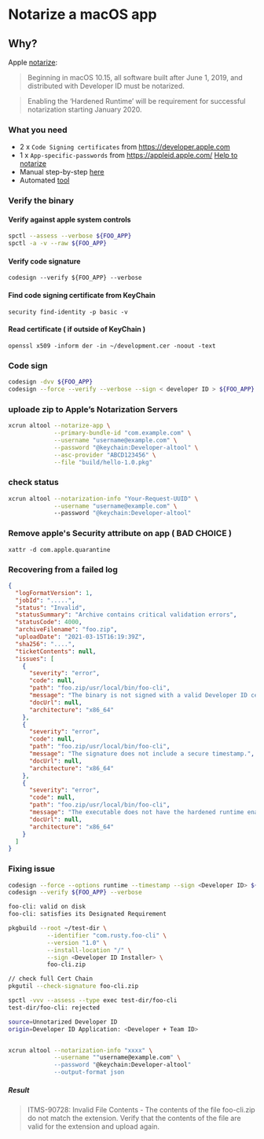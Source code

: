 # Notarize a macOS app

## Why?

Apple [notarize](https://developer.apple.com/documentation/xcode/notarizing_macos_software_before_distribution/:
):
> Beginning in macOS 10.15, all software built after June 1, 2019, and distributed with Developer ID must be notarized.

> Enabling the ‘Hardened Runtime’ will be requirement for successful notarization starting January 2020.

### What you need

- 2 x `Code Signing certificates` from <https://developer.apple.com>
- 1 x `App-specific-passwords` from <https://appleid.apple.com/>
[Help to notarize](https://scriptingosx.com/2019/09/notarize-a-command-line-tool/)
- Manual step-by-step [here](https://eclecticlight.co/2019/06/13/building-and-delivering-command-tools-for-catalina/)
- Automated [tool](https://github.com/electron/electron-notarize)


### Verify the binary

#### Verify against apple system controls

```bash
spctl --assess --verbose ${FOO_APP}
spctl -a -v --raw ${FOO_APP}
```

#### Verify code signature

`codesign --verify ${FOO_APP} --verbose`

#### Find code signing certificate from KeyChain

`security find-identity -p basic -v`

#### Read certificate ( if outside of KeyChain )

`openssl x509 -inform der -in ~/development.cer -noout -text`

### Code sign

```bash
codesign -dvv ${FOO_APP}
codesign --force --verify --verbose --sign < developer ID > ${FOO_APP} --entitlements cli_empty_macos.entitlements
```

### uploade zip to Apple’s Notarization Servers

```bash
xcrun altool --notarize-app \
             --primary-bundle-id "com.example.com" \
             --username "username@example.com" \
             --password "@keychain:Developer-altool" \
             --asc-provider "ABCD123456" \
             --file "build/hello-1.0.pkg"
```

### check status

```bash
xcrun altool --notarization-info "Your-Request-UUID" \
             --username "username@example.com" \                                    
             --password "@keychain:Developer-altool"   
```

### Remove apple's Security attribute on app ( BAD CHOICE )

`xattr -d com.apple.quarantine`

### Recovering from a failed log

```json
{
  "logFormatVersion": 1,
  "jobId": ".....",
  "status": "Invalid",
  "statusSummary": "Archive contains critical validation errors",
  "statusCode": 4000,
  "archiveFilename": "foo.zip",
  "uploadDate": "2021-03-15T16:19:39Z",
  "sha256": "....",
  "ticketContents": null,
  "issues": [
    {
      "severity": "error",
      "code": null,
      "path": "foo.zip/usr/local/bin/foo-cli",
      "message": "The binary is not signed with a valid Developer ID certificate.",
      "docUrl": null,
      "architecture": "x86_64"
    },
    {
      "severity": "error",
      "code": null,
      "path": "foo.zip/usr/local/bin/foo-cli",
      "message": "The signature does not include a secure timestamp.",
      "docUrl": null,
      "architecture": "x86_64"
    },
    {
      "severity": "error",
      "code": null,
      "path": "foo.zip/usr/local/bin/foo-cli",
      "message": "The executable does not have the hardened runtime enabled.",
      "docUrl": null,
      "architecture": "x86_64"
    }
  ]
}
```

### Fixing issue

```bash
codesign --force --options runtime --timestamp --sign <Developer ID> ${FOO_APP}
codesign --verify ${FOO_APP} --verbose

foo-cli: valid on disk
foo-cli: satisfies its Designated Requirement

pkgbuild --root ~/test-dir \
           --identifier "com.rusty.foo-cli" \
           --version "1.0" \
           --install-location "/" \
           --sign <Developer ID Installer> \
           foo-cli.zip

// check full Cert Chain
pkgutil --check-signature foo-cli.zip

spctl -vvv --assess --type exec test-dir/foo-cli 
test-dir/foo-cli: rejected

source=Unnotarized Developer ID
origin=Developer ID Application: <Developer + Team ID>


xcrun altool --notarization-info "xxxx" \
             --username ""username@example.com" \
             --password "@keychain:Developer-altool" 
             --output-format json

```

##### Result

>ITMS-90728: Invalid File Contents - The contents of the file foo-cli.zip do not match the extension. Verify that the contents of the file are valid for the extension and upload again.
